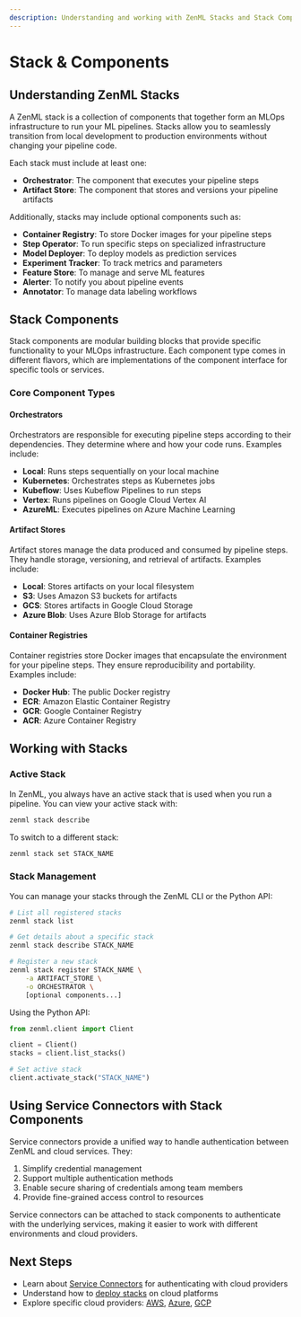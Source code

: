 ```yaml
---
description: Understanding and working with ZenML Stacks and Stack Components
---
```


# Stack & Components

## Understanding ZenML Stacks

A ZenML stack is a collection of components that together form an MLOps infrastructure to run your ML pipelines. Stacks allow you to seamlessly transition from local development to production environments without changing your pipeline code.

Each stack must include at least one:
- **Orchestrator**: The component that executes your pipeline steps
- **Artifact Store**: The component that stores and versions your pipeline artifacts

Additionally, stacks may include optional components such as:
- **Container Registry**: To store Docker images for your pipeline steps
- **Step Operator**: To run specific steps on specialized infrastructure
- **Model Deployer**: To deploy models as prediction services
- **Experiment Tracker**: To track metrics and parameters
- **Feature Store**: To manage and serve ML features
- **Alerter**: To notify you about pipeline events
- **Annotator**: To manage data labeling workflows

## Stack Components

Stack components are modular building blocks that provide specific functionality to your MLOps infrastructure. Each component type comes in different flavors, which are implementations of the component interface for specific tools or services.

### Core Component Types

#### Orchestrators

Orchestrators are responsible for executing pipeline steps according to their dependencies. They determine where and how your code runs. Examples include:

- **Local**: Runs steps sequentially on your local machine
- **Kubernetes**: Orchestrates steps as Kubernetes jobs
- **Kubeflow**: Uses Kubeflow Pipelines to run steps
- **Vertex**: Runs pipelines on Google Cloud Vertex AI
- **AzureML**: Executes pipelines on Azure Machine Learning

#### Artifact Stores

Artifact stores manage the data produced and consumed by pipeline steps. They handle storage, versioning, and retrieval of artifacts. Examples include:

- **Local**: Stores artifacts on your local filesystem
- **S3**: Uses Amazon S3 buckets for artifacts
- **GCS**: Stores artifacts in Google Cloud Storage
- **Azure Blob**: Uses Azure Blob Storage for artifacts

#### Container Registries

Container registries store Docker images that encapsulate the environment for your pipeline steps. They ensure reproducibility and portability. Examples include:

- **Docker Hub**: The public Docker registry
- **ECR**: Amazon Elastic Container Registry
- **GCR**: Google Container Registry
- **ACR**: Azure Container Registry

## Working with Stacks

### Active Stack

In ZenML, you always have an active stack that is used when you run a pipeline. You can view your active stack with:

```bash
zenml stack describe
```

To switch to a different stack:

```bash
zenml stack set STACK_NAME
```

### Stack Management

You can manage your stacks through the ZenML CLI or the Python API:

```bash
# List all registered stacks
zenml stack list

# Get details about a specific stack
zenml stack describe STACK_NAME

# Register a new stack
zenml stack register STACK_NAME \
    -a ARTIFACT_STORE \
    -o ORCHESTRATOR \
    [optional components...]
```

Using the Python API:

```python
from zenml.client import Client

client = Client()
stacks = client.list_stacks()

# Set active stack
client.activate_stack("STACK_NAME")
```

## Using Service Connectors with Stack Components

Service connectors provide a unified way to handle authentication between ZenML and cloud services. They:

1. Simplify credential management
2. Support multiple authentication methods
3. Enable secure sharing of credentials among team members
4. Provide fine-grained access control to resources

Service connectors can be attached to stack components to authenticate with the underlying services, making it easier to work with different environments and cloud providers.

## Next Steps

- Learn about [Service Connectors](service_connectors.md) for authenticating with cloud providers
- Understand how to [deploy stacks](deployment.md) on cloud platforms
- Explore specific cloud providers: [AWS](aws.md), [Azure](azure.md), [GCP](gcp.md) 